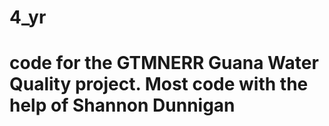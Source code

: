 # 4_yr

# code for the GTMNERR Guana Water Quality project. Most code with the help of Shannon Dunnigan 
